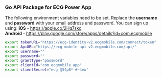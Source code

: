 ### Go API Package for ECG Power App
The following environment variables need to be set. Replace the **username** and **password** with your email address and password. You can sign up using:
**iOS** - https://apple.co/2Hq7skc <br/>
**Android** - https://play.google.com/store/apps/details?id=com.ecgmobile

```bash
export tokenURL="https://ecg-identity-v2.ecgmobile.com/connect/token"
export ApiURL="https://ecg-mobile-api-v2.ecgmobile.com/api/"
export username=""
export password=""
export grantType="password"
export clientId="com.ecgmobile.app"
export clientSecret="ecg-@54p8*-#~4ew"
```
